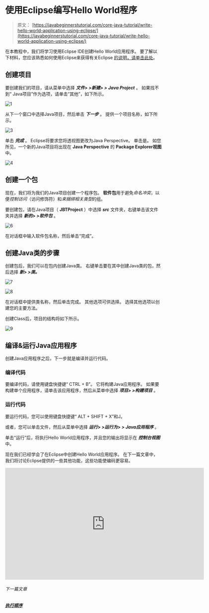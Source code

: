 # 使用Eclipse编写Hello World程序

> 原文： [https://javabeginnerstutorial.com/core-java-tutorial/write-hello-world-application-using-eclipse/](https://javabeginnerstutorial.com/core-java-tutorial/write-hello-world-application-using-eclipse/)

在本教程中，我们将学习使用Eclipse IDE创建Hello World应用程序。 要了解以下材料，您应该熟悉如何使用Eclipse来获得有关Eclipse [的说明，请单击此处](https://javabeginnerstutorial.com/eclipse-2/eclipse-beginners-tutorial-2/)。

## 创建项目

要创建我们的项目，请从菜单中选择 ***文件> >新建> > Java Project*** 。 如果找不到“ Java项目”作为选项，请单击“其他”，如下所示。

![1](img/e7d9fc1772e8c1c27fcf36aefc4041bf.png)

从下一个窗口中选择Java项目，然后单击 ***下一步*** 。 提供一个项目名称，如下所示。

![3](img/32b060afa9b923ccc6971614ca91eaea.png)

单击 ***完成*** 。 Eclipse将要求您将透视图更改为Java Perspective。 单击是。 如您所见，一个新的Java项目将出现在 **Java Perspective** 的 **Package Explorer视图**中。

![4](img/a9ce9baa74bb4e80e4361fe07fe5155f.png)

## 创建一个包

现在，我们将为我们的Java项目创建一个程序包。 **软件包**用于避免*命名冲突*，以便*控制访问*（访问修饰符）和*来捆绑相关类型*的组。

要创建包，请在Java项目（ **JBTProject** ）中选择 ***src*** 文件夹，右键单击该文件夹并选择 ***新的> >软件包*** 。

![6](img/4b5ed46224997e82dcb1c4ebc6955164.png)

在对话框中输入软件包名称，然后单击“完成”。

## 创建Java类的步骤

创建包后，我们可以在包内创建Java类。 右键单击要在其中创建Java类的包，然后选择 ***新> >类。*** 

![7](img/6d4e87c0b4ff2d17e794eb61e35da4e9.png)

![8](img/eb19acc335fcbd5e33e250f47c1fab25.png)

在对话框中提供类名称，然后单击完成。 其他选项可供选择。 选择其他选项以创建您的主要方法。

创建Class后，项目的结构将如下所示。

![9](img/9fac88764f8ae64a67757f40365fd1d3.png)

## 编译&运行Java应用程序

创建Java应用程序之后，下一步就是编译并运行代码。

### 编译代码

要编译代码，请使用键盘快捷键“ CTRL + B”。 它将构建Java应用程序。 如果要构建单个应用程序，请单击该应用程序，然后从菜单中选择 ***项目> >构建项目*** 。

### 运行代码

要运行代码，您可以使用键盘快捷键“ ALT + SHIFT + X”和J。

或者，您可以单击文件，然后从菜单中选择 ***运行> >运行为> > Java应用程序*** 。

单击“运行”后，将执行Hello World应用程序，并且您的输出将显示在 ***控制台视图*** 中。

现在我们已经学会了在Eclipse中创建Hello World应用程序。 在下一篇文章中，我们将讨论Eclipse提供的一些其他功能，这些功能使编码更容易。

<noscript><iframe allow="accelerometer; autoplay; encrypted-media; gyroscope; picture-in-picture" allowfullscreen="" frameborder="0" height="360" src="https://www.youtube.com/embed/79l5QSuI4ko?feature=oembed" title="Hello world program in java eclipse" width="640"></iframe></noscript>

###### 下一篇文章

##### [执行顺序](https://javabeginnerstutorial.com/core-java-tutorial/order-of-execution-of-blocks-in-java/ "Order of execution")